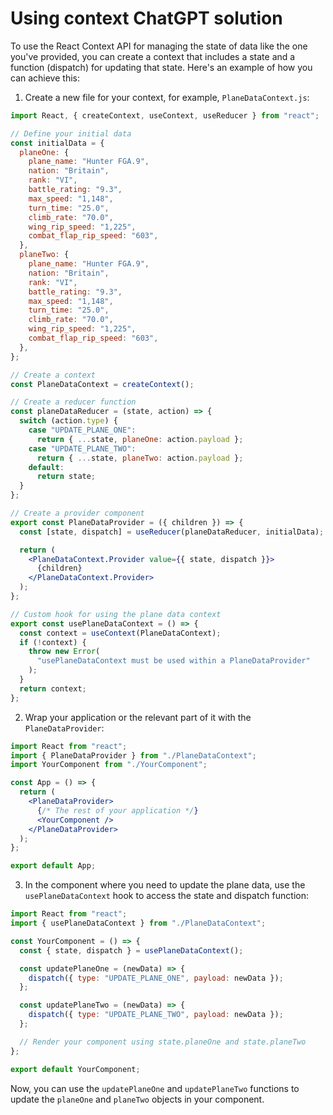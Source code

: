 # Using context ChatGPT solution

To use the React Context API for managing the state of data like the one you've provided, you can create a context that includes a state and a function (dispatch) for updating that state. Here's an example of how you can achieve this:

1. Create a new file for your context, for example, `PlaneDataContext.js`:

```jsx
import React, { createContext, useContext, useReducer } from "react";

// Define your initial data
const initialData = {
  planeOne: {
    plane_name: "Hunter FGA.9",
    nation: "Britain",
    rank: "VI",
    battle_rating: "9.3",
    max_speed: "1,148",
    turn_time: "25.0",
    climb_rate: "70.0",
    wing_rip_speed: "1,225",
    combat_flap_rip_speed: "603",
  },
  planeTwo: {
    plane_name: "Hunter FGA.9",
    nation: "Britain",
    rank: "VI",
    battle_rating: "9.3",
    max_speed: "1,148",
    turn_time: "25.0",
    climb_rate: "70.0",
    wing_rip_speed: "1,225",
    combat_flap_rip_speed: "603",
  },
};

// Create a context
const PlaneDataContext = createContext();

// Create a reducer function
const planeDataReducer = (state, action) => {
  switch (action.type) {
    case "UPDATE_PLANE_ONE":
      return { ...state, planeOne: action.payload };
    case "UPDATE_PLANE_TWO":
      return { ...state, planeTwo: action.payload };
    default:
      return state;
  }
};

// Create a provider component
export const PlaneDataProvider = ({ children }) => {
  const [state, dispatch] = useReducer(planeDataReducer, initialData);

  return (
    <PlaneDataContext.Provider value={{ state, dispatch }}>
      {children}
    </PlaneDataContext.Provider>
  );
};

// Custom hook for using the plane data context
export const usePlaneDataContext = () => {
  const context = useContext(PlaneDataContext);
  if (!context) {
    throw new Error(
      "usePlaneDataContext must be used within a PlaneDataProvider"
    );
  }
  return context;
};
```

2. Wrap your application or the relevant part of it with the `PlaneDataProvider`:

```jsx
import React from "react";
import { PlaneDataProvider } from "./PlaneDataContext";
import YourComponent from "./YourComponent";

const App = () => {
  return (
    <PlaneDataProvider>
      {/* The rest of your application */}
      <YourComponent />
    </PlaneDataProvider>
  );
};

export default App;
```

3. In the component where you need to update the plane data, use the `usePlaneDataContext` hook to access the state and dispatch function:

```jsx
import React from "react";
import { usePlaneDataContext } from "./PlaneDataContext";

const YourComponent = () => {
  const { state, dispatch } = usePlaneDataContext();

  const updatePlaneOne = (newData) => {
    dispatch({ type: "UPDATE_PLANE_ONE", payload: newData });
  };

  const updatePlaneTwo = (newData) => {
    dispatch({ type: "UPDATE_PLANE_TWO", payload: newData });
  };

  // Render your component using state.planeOne and state.planeTwo
};

export default YourComponent;
```

Now, you can use the `updatePlaneOne` and `updatePlaneTwo` functions to update the `planeOne` and `planeTwo` objects in your component.
